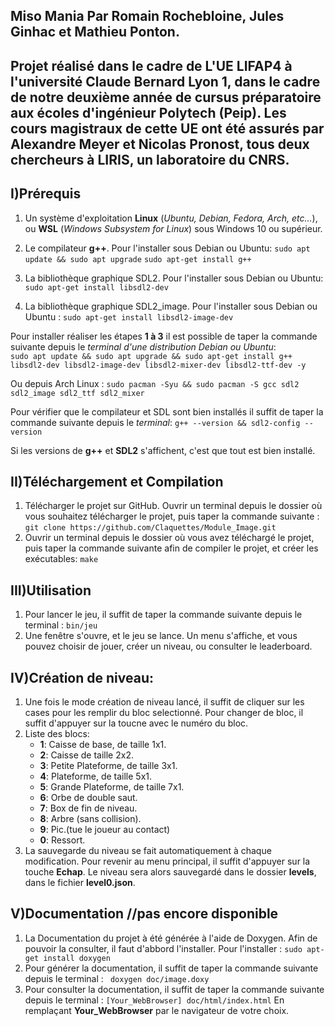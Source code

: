 Miso Mania Par Romain Rochebloine, Jules Ginhac et Mathieu Ponton.
-------
Projet réalisé dans le cadre de L'UE LIFAP4 à l'université Claude Bernard Lyon 1, dans le cadre de notre deuxième année de cursus préparatoire
aux écoles d'ingénieur Polytech (Peip). Les cours magistraux de cette UE ont été assurés par Alexandre Meyer et Nicolas Pronost, tous deux 
chercheurs à LIRIS, un laboratoire du CNRS.
-------
## I)Prérequis
1. Un système d'exploitation **Linux** (*Ubuntu, Debian, Fedora, Arch, etc...*), ou **WSL** (*Windows Subsystem for Linux*) sous Windows 10 ou supérieur.
2. Le compilateur **g++**. 
    Pour l'installer sous Debian ou Ubuntu: 
    ```sudo apt update && sudo apt upgrade``` 
    ```sudo apt-get install g++ ```

3. La bibliothèque graphique SDL2.
    Pour l'installer sous Debian ou Ubuntu: 
    ```sudo apt-get install libsdl2-dev```

4. La bibliothèque graphique SDL2_image.
    Pour l'installer sous Debian ou Ubuntu : 
    ```sudo apt-get install libsdl2-image-dev```

Pour installer réaliser les étapes **1 à 3** il est possible de taper la commande suivante depuis le *terminal d'une distribution Debian ou Ubuntu*:   
    ```sudo apt update && sudo apt upgrade && sudo apt-get install g++ libsdl2-dev libsdl2-image-dev libsdl2-mixer-dev libsdl2-ttf-dev -y```

Ou depuis Arch Linux : 
    ```sudo pacman -Syu && sudo pacman -S gcc sdl2 sdl2_image sdl2_ttf sdl2_mixer```

Pour vérifier que le compilateur et SDL sont bien installés il suffit de taper la commande suivante depuis le *terminal*:
    ```g++ --version && sdl2-config --version```

Si  les versions de **g++** et **SDL2** s'affichent, c'est que tout est bien installé.

## II)Téléchargement et Compilation 
1. Télécharger le projet sur GitHub.
   Ouvrir un terminal depuis le dossier où vous souhaitez télécharger le projet, puis taper la commande suivante : 
   ```git clone https://github.com/Claquettes/Module_Image.git```
2. Ouvrir un terminal depuis le dossier où vous avez téléchargé le projet, puis taper la commande suivante afin de compiler le projet, et créer les exécutables: 
   ```make```

## III)Utilisation
1. Pour lancer le jeu, il suffit de taper la commande suivante depuis le terminal : 
   ```bin/jeu```
2. Une fenêtre s'ouvre, et le jeu se lance. Un menu s'affiche, et vous pouvez choisir de jouer, créer un niveau, ou consulter le leaderboard.

## IV)Création de niveau:
1. Une fois le mode création de niveau lancé, il suffit de cliquer sur les cases pour les remplir du bloc selectionné. Pour changer de bloc, il suffit d'appuyer sur la toucne avec le numéro du bloc.
2. Liste des blocs: 
    - **1**: Caisse de base, de taille 1x1.
    - **2**: Caisse de taille 2x2.
    - **3**: Petite Plateforme, de taille 3x1.
    - **4**: Plateforme, de taille 5x1.
    - **5**: Grande Plateforme, de taille 7x1.
    - **6**: Orbe de double saut.
    - **7**: Box de fin de niveau.
    - **8**: Arbre (sans collision).
    - **9**: Pic.(tue le joueur au contact)
    - **0**: Ressort.
3. La sauvegarde du niveau se fait automatiquement à chaque modification. Pour revenir au menu principal, il suffit d'appuyer sur la touche **Echap**. Le niveau sera alors sauvegardé dans le dossier **levels**, dans le fichier **level0.json**.

## V)Documentation //pas encore disponible
1.  La Documentation du projet à été générée à l'aide de Doxygen. Afin de pouvoir la consulter, il faut d'abbord l'installer. Pour l'installer : 
    ```sudo apt-get install doxygen```
2. Pour générer la documentation, il suffit de taper la commande suivante depuis le terminal : 
    ``` doxygen doc/image.doxy```
3. Pour consulter la documentation, il suffit de taper la commande suivante depuis le terminal : 
    ```[Your_WebBrowser] doc/html/index.html```
    En remplaçant **Your_WebBrowser** par le navigateur de votre choix.
